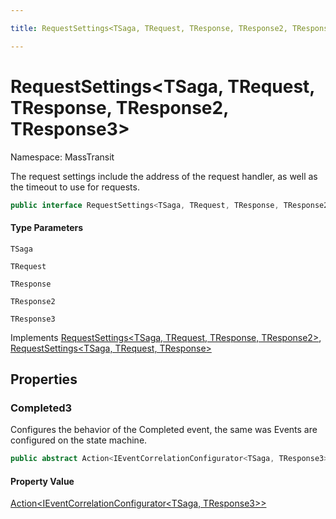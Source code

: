 ```yaml
---

title: RequestSettings<TSaga, TRequest, TResponse, TResponse2, TResponse3>

---
```


# RequestSettings\<TSaga, TRequest, TResponse, TResponse2, TResponse3\>

Namespace: MassTransit

The request settings include the address of the request handler, as well as the timeout to use
 for requests.

```csharp
public interface RequestSettings<TSaga, TRequest, TResponse, TResponse2, TResponse3> : RequestSettings<TSaga, TRequest, TResponse, TResponse2>, RequestSettings<TSaga, TRequest, TResponse>
```

#### Type Parameters

`TSaga`<br/>

`TRequest`<br/>

`TResponse`<br/>

`TResponse2`<br/>

`TResponse3`<br/>

Implements [RequestSettings\<TSaga, TRequest, TResponse, TResponse2\>](../masstransit/requestsettings-4), [RequestSettings\<TSaga, TRequest, TResponse\>](../masstransit/requestsettings-3)

## Properties

### **Completed3**

Configures the behavior of the Completed event, the same was Events are configured on
 the state machine.

```csharp
public abstract Action<IEventCorrelationConfigurator<TSaga, TResponse3>> Completed3 { get; }
```

#### Property Value

[Action\<IEventCorrelationConfigurator\<TSaga, TResponse3\>\>](https://learn.microsoft.com/en-us/dotnet/api/system.action-1)<br/>
